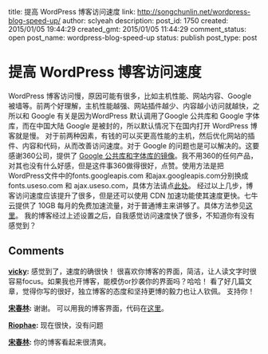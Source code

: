 title: 提高 WordPress 博客访问速度
link: http://songchunlin.net/wordpress-blog-speed-up/
author: sclyeah
description: 
post_id: 1750
created: 2015/01/05 19:44:29
created_gmt: 2015/01/05 11:44:29
comment_status: open
post_name: wordpress-blog-speed-up
status: publish
post_type: post

# 提高 WordPress 博客访问速度

WordPress 博客访问慢，原因可能有很多，比如主机性能、网站内容、Google 被墙等。前两个好理解，主机性能越强、网站插件越少、内容越小访问就越快，之所以和 Google 有关是因为WordPress 默认调用了Google 公共库和 Google 字体库，而在中国大陆 Google 是被封的，所以默认情况下在国内打开 WordPress 博客就是慢。 对于前两种因素，有钱的可以买更高性能的主机，然后优化网站的插件、内容和代码，从而改善访问速度。对于 Google 的问题也是可以解决的。这要感谢360公司，提供了 [Google 公共库和字体库的镜像](http://libs.useso.com/)。我不用360的任何产品，对其也没有什么好感，但是这件事360做得很好，点赞。使用方法是把 WordPress文件中的fonts.googleapis.com 和ajax.googleapis.com分别换成 fonts.useso.com 和 ajax.useso.com，具体方法请点[此处](http://wpchina.org/how-to-use-360-mirrors-cdn-to-speed-up-your-wordpress-1564/)。 经过以上几步，博客访问速度应该提升了很多，但是还可以使用 CDN 加速功能使其速度更快。七牛云提供了 10GB 每月的免费加速流量，对于普通博主来讲够了。具体方法参见[这里](https://tumutanzi.com/archives/12128)。 我的博客经过上述设置之后，自我感觉访问速度快了很多，不知道你有没有感觉到？

## Comments

**[vicky](#28097 "2015-01-13 09:23:41"):** 感觉到了，速度的确很快！ 很喜欢你博客的界面，简洁，让人读文字时很容易focus。如果我也开博客，能模仿or抄袭你的界面吗？哈哈！ 看了好几篇文章，觉得你写的很好，独立博客的态度和坚持更博的毅力也让人钦佩。 支持你！

**[宋春林](#28103 "2015-01-13 09:49:24"):** 谢谢。 可以用我的博客界面，代码在[这里](https://github.com/songchunlin/My_WP_Theme)。

**[Riophae](#33498 "2015-03-07 01:15:41"):** 现在很快，没有问题

**[宋春林](#33541 "2015-03-07 10:58:51"):** 你的博客看起来很清爽。

